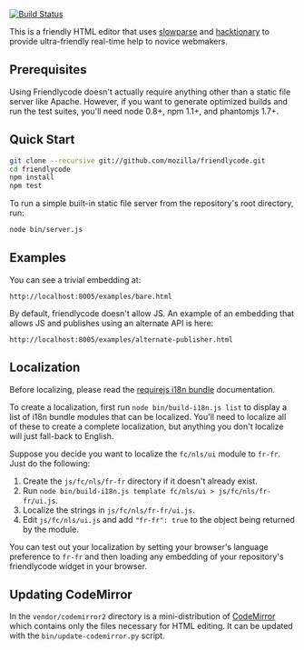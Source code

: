 [![Build Status](https://travis-ci.org/mozilla/friendlycode.png?branch=gh-pages)](http://travis-ci.org/mozilla/friendlycode)

This is a friendly HTML editor that uses [slowparse][] and [hacktionary][]
to provide ultra-friendly real-time help to novice webmakers.

## Prerequisites

Using Friendlycode doesn't actually require anything other than a
static file server like Apache. However, if you want to generate optimized
builds and run the test suites, you'll need node 0.8+, npm 1.1+, and
phantomjs 1.7+.

## Quick Start

```bash
git clone --recursive git://github.com/mozilla/friendlycode.git
cd friendlycode
npm install
npm test
```

To run a simple built-in static file server from the repository's
root directory, run:

```bash
node bin/server.js
```

## Examples

You can see a trivial embedding at:

    http://localhost:8005/examples/bare.html

By default, friendlycode doesn't allow JS. An example of an
embedding that allows JS and publishes using an alternate API is
here:

    http://localhost:8005/examples/alternate-publisher.html

## Localization

Before localizing, please read the [requirejs i18n bundle][i18n] 
documentation.

To create a localization, first run `node bin/build-i18n.js list`
to display a list of i18n bundle modules that can be localized. You'll
need to localize all of these to create a complete localization, but
anything you don't localize will just fall-back to English.

Suppose you decide you want to localize the `fc/nls/ui` module to `fr-fr`.
Just do the following:

1. Create the `js/fc/nls/fr-fr` directory if it doesn't already exist.
2. Run `node bin/build-i18n.js template fc/nls/ui > js/fc/nls/fr-fr/ui.js`.
3. Localize the strings in `js/fc/nls/fr-fr/ui.js`.
4. Edit `js/fc/nls/ui.js` and add `"fr-fr": true` to the object being returned
   by the module.

You can test out your localization by setting your browser's language
preference to `fr-fr` and then loading any embedding of your repository's
friendlycode widget in your browser.

## Updating CodeMirror

In the `vendor/codemirror2` directory is a mini-distribution of
[CodeMirror][] which contains only the files necessary for HTML editing. It 
can be updated with the `bin/update-codemirror.py` script.

  [i18n]: http://requirejs.org/docs/api.html#i18n
  [slowparse]: https://github.com/mozilla/slowparse
  [hacktionary]: https://github.com/toolness/hacktionary
  [CodeMirror]: http://codemirror.net/
